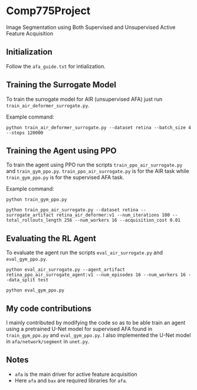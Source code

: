 # Comp775Project
Image Segmentation using Both Supervised and Unsupervised Active Feature Acquisition

## Initialization
Follow the `afa_guide.txt` for intialization.

## Training the Surrogate Model
To train the surrogate model for AIR (unsupervised AFA) just run `train_air_deformer_surrogate.py`.

Example command:
```
python train_air_deformer_surrogate.py --dataset retina --batch_size 4 --steps 120000
```

## Training the Agent using PPO
To train the agent using PPO run the scripts `train_ppo_air_surrogate.py` and `train_gym_ppo.py`.
`train_ppo_air_surrogate.py` is for the AIR task while `train_gym_ppo.py` is for the supervised AFA task.

Example command:
```
python train_gym_ppo.py
```
```
python train_ppo_air_surrogate.py --dataset retina --surrogate_artifact retina_air_deformer:v1 --num_iterations 100 --total_rollouts_length 256 --num_workers 16 --acquisition_cost 0.01
```

## Evaluating the RL Agent
To evaluate the agent run the scripts `eval_air_surrogate.py` and `eval_gym_ppo.py`.
```
python eval_air_surrogate.py --agent_artifact retina_ppo_air_surrogate_agent:v1 --num_episodes 16 --num_workers 16 --data_split test
```
```
python eval_gym_ppo.py
```

## My code contributions
I mainly contributed by modifying the code so as to be able train an agent using a pretrained
U-Net model for supervised AFA found in `train_gym_ppo.py` and `eval_gym_ppo.py`. I also implemented the U-Net model in `afa/network/segment`
in `unet.py`.

## Notes
- `afa` is the main driver for active feature acquisition
- Here `afa` and `bax` are required libraries for `afa`.

